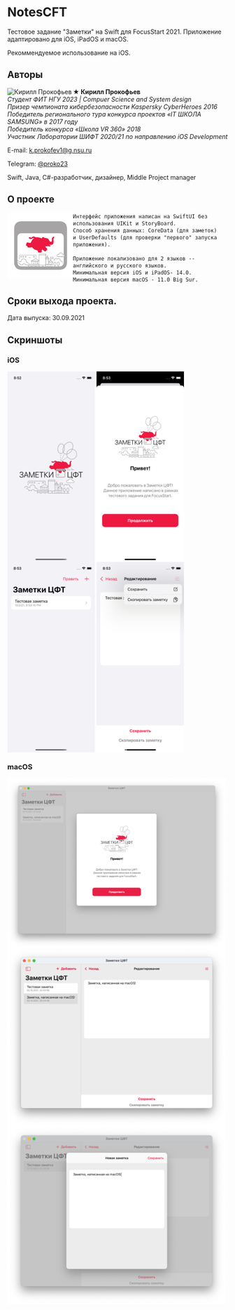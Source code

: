 # NotesCFT

Тестовое задание "Заметки" на Swift для FocusStart 2021.
Приложение адаптировано для iOS, iPadOS и macOS.

Рекоммендуемое использование на iOS.

## Авторы

<img src="https://habrastorage.org/webt/xn/wq/r_/xnwqr_c12neoliwun446oljbewq.png" alt="Кирилл Прокофьев" align="left" width="150"/>

**★ Кирилл Прокофьев**  
*Студент ФИТ НГУ 2023 | Compuer Science and System design*  
*Призер чемпионата кибербезопасности Kaspersky CyberHeroes 2016*  
*Победитель регионального тура конкурса проектов «IT ШКОЛА SAMSUNG» в 2017 году*   
*Победитель конкурса «Школа VR 360» 2018*   
*Участник Лаборатории ШИФТ 2020/21 по направлению iOS Development*   

E-mail:  k.prokofev1@g.nsu.ru

Telegram: [@proko23](https://t.me/proko23)

Swift, Java, C#-разработчик, дизайнер, Middle Project manager


## О проекте
<img src="https://github.com/prokyhouse/NotesCFT/blob/master/Images/AppIcon.svg" alt="[logo]" align="left" width="150"/>

    Интерфейс приложения написан на SwiftUI без использования UIKit и StoryBoard.
    Способ хранения данных: CoreData (для заметок) 
    и UserDefaults (для проверки "первого" запуска приложения).
    
    Приложение локализовано для 2 языков -- английского и русского языков.
    Минимальная версия iOS и iPadOS- 14.0.
    Минимальная версия macOS - 11.0 Big Sur.
   
## Сроки выхода проекта.
Дата выпуска: 30.09.2021 

## Скриншоты
### iOS ###
<img src="https://github.com/prokyhouse/NotesCFT/blob/master/Images/iosLaunch.png" alt="[LaunchScreenshoteiOS]" align="center" width="200"/> <img src="https://github.com/prokyhouse/NotesCFT/blob/master/Images/iosWelcome.png" alt="[WelcomeScreenshoteiOS]" align="center" width="200"/> <img src="https://github.com/prokyhouse/NotesCFT/blob/master/Images/iosList.png" alt="[AppScreenshoteiOS]" align="center" width="200"/> <img src="https://github.com/prokyhouse/NotesCFT/blob/master/Images/iosNote.png" alt="[AddNoteScreenshoteiOS]" align="center" width="200"/>

### macOS ###
<img src="https://github.com/prokyhouse/NotesCFT/blob/master/Images/macOSWelcome.png" alt="[WelcomeScreenshoteMacOS]" align="center" width="500"/> <img src="https://github.com/prokyhouse/NotesCFT/blob/master/Images/macOSApp.png" alt="[AppScreenshoteMacOS]" align="center" width="500"/> <img src="https://github.com/prokyhouse/NotesCFT/blob/master/Images/macOSAddNote.png" alt="[AddNoteScreenshoteMacOS]" align="center" width="500"/>
